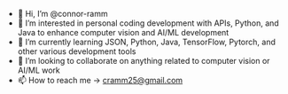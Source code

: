 - 👋 Hi, I’m @connor-ramm
- 👀 I’m interested in personal coding development with APIs, Python, and Java to enhance computer vision and AI/ML development
- 🌱 I’m currently learning JSON, Python, Java, TensorFlow, Pytorch, and other various development tools
- 💞️ I’m looking to collaborate on anything related to computer vision or AI/ML work
- 📫 How to reach me -> cramm25@gmail.com

<!---
connor-ramm/connor-ramm is a ✨ special ✨ repository because its `README.md` (this file) appears on your GitHub profile.
You can click the Preview link to take a look at your changes.
--->
